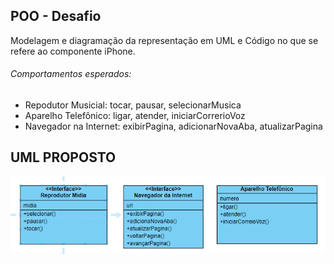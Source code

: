 
## POO - Desafio

Modelagem e diagramação da representação em UML e Código no que se refere ao componente iPhone.



###### Comportamentos esperados:
* Repodutor Musicial: tocar, pausar, selecionarMusica
* Aparelho Telefônico: ligar, atender, iniciarCorrerioVoz
* Navegador na Internet: exibirPagina, adicionarNovaAba, atualizarPagina


## UML PROPOSTO

![UML](uml.png?raw=true "UML")